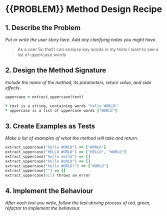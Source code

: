 # {{PROBLEM}} Method Design Recipe

## 1. Describe the Problem

_Put or write the user story here. Add any clarifying notes you might have._

> As a user
> So that I can analyse key words in my texts 
> I want to see a list of uppercase words

## 2. Design the Method Signature

_Include the name of the method, its parameters, return value, and side effects._

```ruby
uppercase = extract_uppercase(text)

* text is a string, containing words "hello WORLD!"
* uppercase is a list of uppercase words ["WORLD"]
```

## 3. Create Examples as Tests

_Make a list of examples of what the method will take and return._

```ruby
extract_uppercase("hello WORLD") => ["WORLD"]
extract_uppercase("HELLO WORLD") => ["HELLO", "WORLD"]
extract_uppercase("hello world") => []
extract_uppercase("hello WoRLD") => []
extract_uppercase("hello WORLD!") => ["WORLD"]
extract_uppercase("") => []
extract_uppercase(nil) throws an error
```

## 4. Implement the Behaviour

_After each test you write, follow the test-driving process of red, green, refactor to implement the behaviour._
